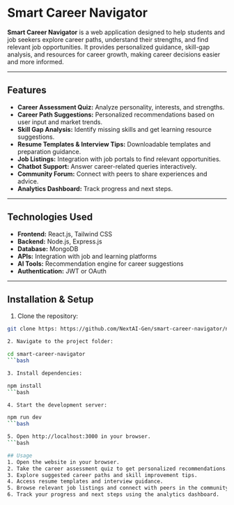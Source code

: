 # Smart Career Navigator

**Smart Career Navigator** is a web application designed to help students and job seekers explore career paths, understand their strengths, and find relevant job opportunities. It provides personalized guidance, skill-gap analysis, and resources for career growth, making career decisions easier and more informed.

---

## Features
- **Career Assessment Quiz:** Analyze personality, interests, and strengths.  
- **Career Path Suggestions:** Personalized recommendations based on user input and market trends.  
- **Skill Gap Analysis:** Identify missing skills and get learning resource suggestions.  
- **Resume Templates & Interview Tips:** Downloadable templates and preparation guidance.  
- **Job Listings:** Integration with job portals to find relevant opportunities.  
- **Chatbot Support:** Answer career-related queries interactively.  
- **Community Forum:** Connect with peers to share experiences and advice.  
- **Analytics Dashboard:** Track progress and next steps.

---

## Technologies Used
- **Frontend:** React.js, Tailwind CSS  
- **Backend:** Node.js, Express.js  
- **Database:** MongoDB  
- **APIs:** Integration with job and learning platforms  
- **AI Tools:** Recommendation engine for career suggestions  
- **Authentication:** JWT or OAuth

---

## Installation & Setup
1. Clone the repository:  
```bash
git clone https: https://github.com/NextAI-Gen/smart-career-navigator/new/main.git

2. Navigate to the project folder:

cd smart-career-navigator
```bash

3. Install dependencies:

npm install
```bash

4. Start the development server:

npm run dev
```bash

5. Open http://localhost:3000 in your browser.
```bash

## Usage
1. Open the website in your browser.  
2. Take the career assessment quiz to get personalized recommendations.  
3. Explore suggested career paths and skill improvement tips.  
4. Access resume templates and interview guidance.  
5. Browse relevant job listings and connect with peers in the community forum.  
6. Track your progress and next steps using the analytics dashboard.
